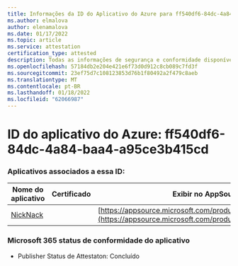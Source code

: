 ```yaml
---
title: Informações da ID do Aplicativo do Azure para ff540df6-84dc-4a84-baa4-a95ce3b415cd
ms.author: elmalova
author: elenamalova
ms.date: 01/17/2022
ms.topic: article
ms.service: attestation
certification_type: attested
description: Todas as informações de segurança e conformidade disponíveis para ff540df6-84dc-4a84-baa4-a95ce3b415cd.
ms.openlocfilehash: 57184db2e204e421e6f73d0d912c8cb089c7fd3f
ms.sourcegitcommit: 23ef75d7c108123853d76b1f80492a2f479c8aeb
ms.translationtype: MT
ms.contentlocale: pt-BR
ms.lasthandoff: 01/18/2022
ms.locfileid: "62066987"
---
```

# <a name="azure-app-id-ff540df6-84dc-4a84-baa4-a95ce3b415cd"></a>ID do aplicativo do Azure: ff540df6-84dc-4a84-baa4-a95ce3b415cd


### <a name="apps-associated-with-this-id"></a>Aplicativos associados a essa ID:
| **Nome do aplicativo** | **Certificado** | **Exibir no AppSource** |
|--------------|---------------|-----------------------|
| [NickNack](https://docs.microsoft.com/microsoft-365-app-certification/forward/WA200003196) |  | [https://appsource.microsoft.com/product/office/WA200003196](https://appsource.microsoft.com/product/office/WA200003196) |

### <a name="microsoft-365-app-compliance-status"></a>Microsoft 365 status de conformidade do aplicativo
- Publisher Status de Attestaton: Concluído

